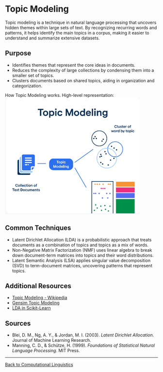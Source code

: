 # Topic Modeling

Topic modeling is a technique in natural language processing that uncovers hidden themes within large sets of text. By recognizing recurring words and patterns, it helps identify the main topics in a corpus, making it easier to understand and summarize extensive datasets.

## Purpose

- Identifies themes that represent the core ideas in documents.
- Reduces the complexity of large collections by condensing them into a smaller set of topics.
- Clusters documents based on shared topics, aiding in organization and categorization.

How Topic Modeling works. High-level representation:  
![Topic Modeling](../../../../assets/topic_modeling.png)

## Common Techniques

- Latent Dirichlet Allocation (LDA) is a probabilistic approach that treats documents as a combination of topics and topics as a mix of words.
- Non-Negative Matrix Factorization (NMF) uses linear algebra to break down document-term matrices into topics and their word distributions.
- Latent Semantic Analysis (LSA) applies singular value decomposition (SVD) to term-document matrices, uncovering patterns that represent topics.

## Additional Resources

- [Topic Modeling - Wikipedia](https://en.wikipedia.org/wiki/Topic_model)
- [Gensim Topic Modeling](https://radimrehurek.com/gensim/)
- [LDA in Scikit-Learn](https://scikit-learn.org/stable/modules/generated/sklearn.decomposition.LatentDirichletAllocation.html)

## Sources

- Blei, D. M., Ng, A. Y., & Jordan, M. I. (2003). *Latent Dirichlet Allocation*. Journal of Machine Learning Research.
- Manning, C. D., & Schütze, H. (1999). *Foundations of Statistical Natural Language Processing*. MIT Press.

---

[Back to Computational Linguistics](../README.md)
